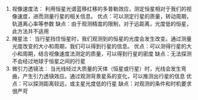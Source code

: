 1. 视像速度法：
利用恒星光谱蓝移红移的多普勒效应，测定恒星相对于我们的视像速度，进而测量行星的相关信息。
优点：可以测定行星的质量，转动周期，轨道离心率等参数
缺点：由于观测精度的限制，对于远距离，光度低的恒星，此方法并不适用
2. 掩星法：
当行星挡住恒星时，我们观测到的恒星的光度会发生改变。通过测量光度改变的大小和周期，我们可以得到行星的信息。
优点：可以测得行星的大小和周期，结合视像速度法测定的质量，可以得到行星的密度
缺点：无法探测不会经过地球于恒星之间的行星
3. 微引力透镜法：
当光线经过大质量的天体（恒星或行星）时，光线会发生弯曲，产生引力透镜效应。通过观测背景星系的变化，可以推测出行星的信息
优点：可以探测距离较远，或主星光度低的行星
缺点：对观测的条件和时机要求很严苛